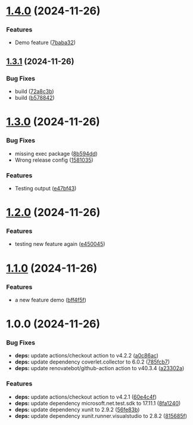 # [1.4.0](https://github.com/fredrkl/net-recap/compare/v1.3.1...v1.4.0) (2024-11-26)


### Features

* Demo feature ([7baba32](https://github.com/fredrkl/net-recap/commit/7baba323cdbf682237efca3213a7ab8b35a73681))

## [1.3.1](https://github.com/fredrkl/net-recap/compare/v1.3.0...v1.3.1) (2024-11-26)


### Bug Fixes

* build ([72a8c3b](https://github.com/fredrkl/net-recap/commit/72a8c3b69e790a2c7411d1d30868db2849919dbe))
* build ([b578842](https://github.com/fredrkl/net-recap/commit/b5788420ed7121270810f5058459de17bc84fdea))

# [1.3.0](https://github.com/fredrkl/net-recap/compare/v1.2.0...v1.3.0) (2024-11-26)


### Bug Fixes

* missing exec package ([8b594dd](https://github.com/fredrkl/net-recap/commit/8b594ddb2abc2a5bfae57bdfd9f76947334b2d11))
* Wrong release config ([1581035](https://github.com/fredrkl/net-recap/commit/158103567b8d97e7713fe526e4fc6a6acf12e1b5))


### Features

* Testing output ([e47bf43](https://github.com/fredrkl/net-recap/commit/e47bf43c0b542273703f3a724fa5fb8bb25fbd6f))

# [1.2.0](https://github.com/fredrkl/net-recap/compare/v1.1.0...v1.2.0) (2024-11-26)


### Features

* testing new feature again ([e450045](https://github.com/fredrkl/net-recap/commit/e450045678951dc977d4959882c83db213d2ffc0))

# [1.1.0](https://github.com/fredrkl/net-recap/compare/v1.0.0...v1.1.0) (2024-11-26)


### Features

* a new feature demo ([bff4f5f](https://github.com/fredrkl/net-recap/commit/bff4f5fe8931f4a806ee705db3ba4edbf14fda5b))

# 1.0.0 (2024-11-26)


### Bug Fixes

* **deps:** update actions/checkout action to v4.2.2 ([a0c86ac](https://github.com/fredrkl/net-recap/commit/a0c86ac4b6d775a6e8ac7941184516cf0a4aa2e2))
* **deps:** update dependency coverlet.collector to 6.0.2 ([785fcb7](https://github.com/fredrkl/net-recap/commit/785fcb776630bceb1e8333da0f2bc96af1cbea6c))
* **deps:** update renovatebot/github-action action to v40.3.4 ([a23302a](https://github.com/fredrkl/net-recap/commit/a23302a5ed431ec7d96ef57bb404dbd8d3b5bd24))


### Features

* **deps:** update actions/checkout action to v4.2.1 ([60e4c4f](https://github.com/fredrkl/net-recap/commit/60e4c4feca24d898691705ebd8c8935763067b27))
* **deps:** update dependency microsoft.net.test.sdk to 17.11.1 ([8fa1240](https://github.com/fredrkl/net-recap/commit/8fa12408bb2109776b4b68afc5c020895953435a))
* **deps:** update dependency xunit to 2.9.2 ([56fe83b](https://github.com/fredrkl/net-recap/commit/56fe83bb7992a3717506288f2eb8ecbfafda29d3))
* **deps:** update dependency xunit.runner.visualstudio to 2.8.2 ([815685f](https://github.com/fredrkl/net-recap/commit/815685f8a4f6395d7f0bfdc138c220d61e51f8d4))
